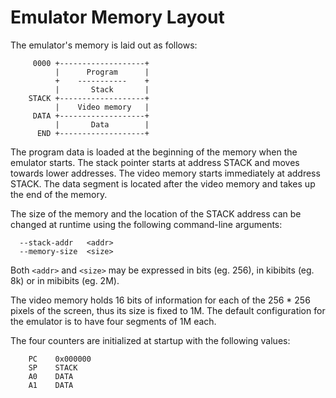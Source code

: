 # Emulator Memory Layout

The emulator's memory is laid out as follows:

```
     0000 +-------------------+
          |      Program      |
          +    -----------    +
          |       Stack       |
    STACK +-------------------+
          |    Video memory   |
     DATA +-------------------+
          |       Data        |
      END +-------------------+
```

The program data is loaded at the beginning of the memory when the emulator
starts. The stack pointer starts at address STACK and moves towards lower
addresses. The video memory starts immediately at address STACK. The data
segment is located after the video memory and takes up the end of the memory.

The size of the memory and the location of the STACK address can be changed at
runtime using the following command-line arguments:

```
  --stack-addr   <addr>
  --memory-size  <size>
```

Both `<addr>` and `<size>` may be expressed in bits (eg. 256), in kibibits (eg. 8k)
or in mibibits (eg. 2M).

The video memory holds 16 bits of information for each of the 256 * 256 pixels
of the screen, thus its size is fixed to 1M. The default configuration for the
emulator is to have four segments of 1M each.

The four counters are initialized at startup with the following values:

```
    PC    0x000000
    SP    STACK
    A0    DATA
    A1    DATA
```